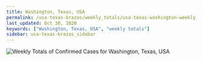 ```yaml
---
title: Washington, Texas, USA
permalink: /usa-texas-brazos/weekly_totals/usa-texas-washington-weekly_totals.html
last_updated: Oct 30, 2020
keywords: ["Washington, Texas, USA", "weekly totals"]
sidebar: usa-texas-brazos_sidebar
---
```


![Weekly Totals of Confirmed Cases for Washington, Texas, USA](/covid_tracker/images/graphs/usa-texas-washington-weekly_totals_graph.png)
